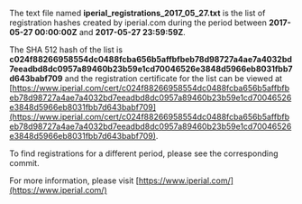 The text file named **iperial_registrations_2017_05_27.txt** is the list of registration hashes created by iperial.com during the period between **2017-05-27 00:00:00Z** and **2017-05-27 23:59:59Z**.

The SHA 512 hash of the list is **c024f88266958554dc0488fcba656b5affbfbeb78d98727a4ae7a4032bd7eeadbd8dc0957a89460b23b59e1cd70046526e3848d5966eb8031fbb7d643babf709** and the registration certificate for the list can be viewed at [https://www.iperial.com/cert/c024f88266958554dc0488fcba656b5affbfbeb78d98727a4ae7a4032bd7eeadbd8dc0957a89460b23b59e1cd70046526e3848d5966eb8031fbb7d643babf709](https://www.iperial.com/cert/c024f88266958554dc0488fcba656b5affbfbeb78d98727a4ae7a4032bd7eeadbd8dc0957a89460b23b59e1cd70046526e3848d5966eb8031fbb7d643babf709).

To find registrations for a different period, please see the corresponding commit.

For more information, please visit [https://www.iperial.com/](https://www.iperial.com/)
